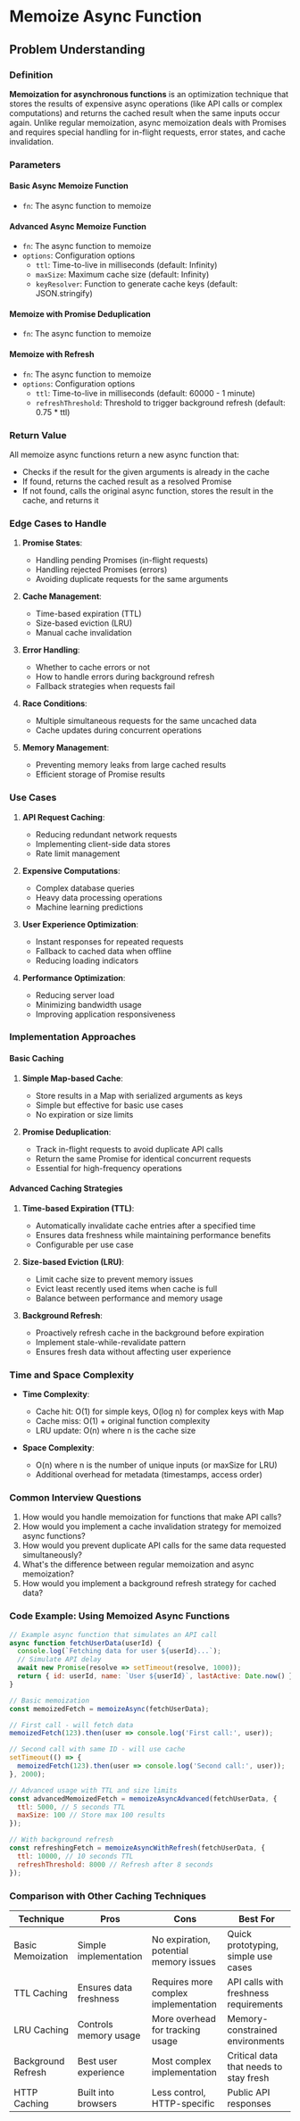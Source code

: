 # Memoize Async Function

## Problem Understanding

### Definition

**Memoization for asynchronous functions** is an optimization technique that stores the results of expensive async operations (like API calls or complex computations) and returns the cached result when the same inputs occur again. Unlike regular memoization, async memoization deals with Promises and requires special handling for in-flight requests, error states, and cache invalidation.

### Parameters

#### Basic Async Memoize Function
- `fn`: The async function to memoize

#### Advanced Async Memoize Function
- `fn`: The async function to memoize
- `options`: Configuration options
  - `ttl`: Time-to-live in milliseconds (default: Infinity)
  - `maxSize`: Maximum cache size (default: Infinity)
  - `keyResolver`: Function to generate cache keys (default: JSON.stringify)

#### Memoize with Promise Deduplication
- `fn`: The async function to memoize

#### Memoize with Refresh
- `fn`: The async function to memoize
- `options`: Configuration options
  - `ttl`: Time-to-live in milliseconds (default: 60000 - 1 minute)
  - `refreshThreshold`: Threshold to trigger background refresh (default: 0.75 * ttl)

### Return Value

All memoize async functions return a new async function that:
- Checks if the result for the given arguments is already in the cache
- If found, returns the cached result as a resolved Promise
- If not found, calls the original async function, stores the result in the cache, and returns it

### Edge Cases to Handle

1. **Promise States**:
   - Handling pending Promises (in-flight requests)
   - Handling rejected Promises (errors)
   - Avoiding duplicate requests for the same arguments

2. **Cache Management**:
   - Time-based expiration (TTL)
   - Size-based eviction (LRU)
   - Manual cache invalidation

3. **Error Handling**:
   - Whether to cache errors or not
   - How to handle errors during background refresh
   - Fallback strategies when requests fail

4. **Race Conditions**:
   - Multiple simultaneous requests for the same uncached data
   - Cache updates during concurrent operations

5. **Memory Management**:
   - Preventing memory leaks from large cached results
   - Efficient storage of Promise results

### Use Cases

1. **API Request Caching**:
   - Reducing redundant network requests
   - Implementing client-side data stores
   - Rate limit management

2. **Expensive Computations**:
   - Complex database queries
   - Heavy data processing operations
   - Machine learning predictions

3. **User Experience Optimization**:
   - Instant responses for repeated requests
   - Fallback to cached data when offline
   - Reducing loading indicators

4. **Performance Optimization**:
   - Reducing server load
   - Minimizing bandwidth usage
   - Improving application responsiveness

### Implementation Approaches

#### Basic Caching

1. **Simple Map-based Cache**:
   - Store results in a Map with serialized arguments as keys
   - Simple but effective for basic use cases
   - No expiration or size limits

2. **Promise Deduplication**:
   - Track in-flight requests to avoid duplicate API calls
   - Return the same Promise for identical concurrent requests
   - Essential for high-frequency operations

#### Advanced Caching Strategies

1. **Time-based Expiration (TTL)**:
   - Automatically invalidate cache entries after a specified time
   - Ensures data freshness while maintaining performance benefits
   - Configurable per use case

2. **Size-based Eviction (LRU)**:
   - Limit cache size to prevent memory issues
   - Evict least recently used items when cache is full
   - Balance between performance and memory usage

3. **Background Refresh**:
   - Proactively refresh cache in the background before expiration
   - Implement stale-while-revalidate pattern
   - Ensures fresh data without affecting user experience

### Time and Space Complexity

- **Time Complexity**:
  - Cache hit: O(1) for simple keys, O(log n) for complex keys with Map
  - Cache miss: O(1) + original function complexity
  - LRU update: O(n) where n is the cache size

- **Space Complexity**:
  - O(n) where n is the number of unique inputs (or maxSize for LRU)
  - Additional overhead for metadata (timestamps, access order)

### Common Interview Questions

1. How would you handle memoization for functions that make API calls?
2. How would you implement a cache invalidation strategy for memoized async functions?
3. How would you prevent duplicate API calls for the same data requested simultaneously?
4. What's the difference between regular memoization and async memoization?
5. How would you implement a background refresh strategy for cached data?

### Code Example: Using Memoized Async Functions

```javascript
// Example async function that simulates an API call
async function fetchUserData(userId) {
  console.log(`Fetching data for user ${userId}...`);
  // Simulate API delay
  await new Promise(resolve => setTimeout(resolve, 1000));
  return { id: userId, name: `User ${userId}`, lastActive: Date.now() };
}

// Basic memoization
const memoizedFetch = memoizeAsync(fetchUserData);

// First call - will fetch data
memoizedFetch(123).then(user => console.log('First call:', user));

// Second call with same ID - will use cache
setTimeout(() => {
  memoizedFetch(123).then(user => console.log('Second call:', user));
}, 2000);

// Advanced usage with TTL and size limits
const advancedMemoizedFetch = memoizeAsyncAdvanced(fetchUserData, {
  ttl: 5000, // 5 seconds TTL
  maxSize: 100 // Store max 100 results
});

// With background refresh
const refreshingFetch = memoizeAsyncWithRefresh(fetchUserData, {
  ttl: 10000, // 10 seconds TTL
  refreshThreshold: 8000 // Refresh after 8 seconds
});
```

### Comparison with Other Caching Techniques

| Technique | Pros | Cons | Best For |
|-----------|------|------|----------|
| Basic Memoization | Simple implementation | No expiration, potential memory issues | Quick prototyping, simple use cases |
| TTL Caching | Ensures data freshness | Requires more complex implementation | API calls with freshness requirements |
| LRU Caching | Controls memory usage | More overhead for tracking usage | Memory-constrained environments |
| Background Refresh | Best user experience | Most complex implementation | Critical data that needs to stay fresh |
| HTTP Caching | Built into browsers | Less control, HTTP-specific | Public API responses |
